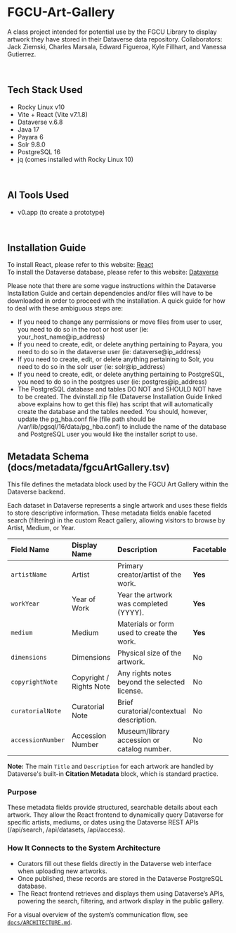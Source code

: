 # FGCU-Art-Gallery
A class project intended for potential use by the FGCU Library to display artwork they have stored in their Dataverse data repository. Collaborators: Jack Ziemski, Charles Marsala, Edward Figueroa, Kyle Fillhart, and Vanessa Gutierrez.

</br>

## Tech Stack Used
- Rocky Linux v10
- Vite + React (Vite v7.1.8)
- Dataverse v.6.8
- Java 17
- Payara 6
- Solr 9.8.0
- PostgreSQL 16
- jq (comes installed with Rocky Linux 10)

</br>

## AI Tools Used
- v0.app (to create a prototype)

</br>

## Installation Guide

To install React, please refer to this website: [React](https://react.dev/learn/creating-a-react-app) </br>
To install the Dataverse database, please refer to this website: [Dataverse](https://guides.dataverse.org/en/latest/installation/index.html)

Please note that there are some vague instructions within the Dataverse Installation Guide and certain dependencies and/or files will have to be downloaded in order to proceed with the installation. A quick guide for how to deal with these ambiguous steps are:

- If you need to change any permissions or move files from user to user, you need to do so in the root or host user (ie: your_host_name@ip_address)
- If you need to create, edit, or delete anything pertaining to Payara, you need to do so in the dataverse user (ie: dataverse@ip_address)
- If you need to create, edit, or delete anything pertaining to Solr, you need to do so in the solr user (ie: solr@ip_address)
- If you need to create, edit, or delete anything pertaining to PostgreSQL, you need to do so in the postgres user (ie: postgres@ip_address)
- The PostgreSQL database and tables DO NOT and SHOULD NOT have to be created. The dvinstall.zip file (Dataverse Installation Guide linked above explains how to get this file) has script that will automatically create the database and the tables needed. You should, however, update the pg_hba.conf file (file path should be /var/lib/pgsql/16/data/pg_hba.conf) to include the name of the database and PostgreSQL user you would like the installer script to use.

## Metadata Schema (docs/metadata/fgcuArtGallery.tsv)

This file defines the metadata block used by the FGCU Art Gallery within the Dataverse backend.

Each dataset in Dataverse represents a single artwork and uses these fields to store descriptive information. These metadata fields enable faceted search (filtering) in the custom React gallery, allowing visitors to browse by Artist, Medium, or Year.

| Field Name | Display Name | Description | Facetable |
| :--- | :--- | :--- | :--- |
| `artistName` | Artist | Primary creator/artist of the work. | **Yes** |
| `workYear` | Year of Work | Year the artwork was completed (YYYY). | **Yes** |
| `medium` | Medium | Materials or form used to create the work. | **Yes** |
| `dimensions` | Dimensions | Physical size of the artwork. | No |
| `copyrightNote` | Copyright / Rights Note | Any rights notes beyond the selected license. | No |
| `curatorialNote` | Curatorial Note | Brief curatorial/contextual description. | No |
| `accessionNumber`| Accession Number | Museum/library accession or catalog number. | No |

**Note:** The main `Title` and `Description` for each artwork are handled by Dataverse's built-in **Citation Metadata** block, which is standard practice.

### Purpose

These metadata fields provide structured, searchable details about each artwork. They allow the React frontend to dynamically query Dataverse for specific artists, mediums, or dates using the Dataverse REST APIs (/api/search, /api/datasets, /api/access).

### How It Connects to the System Architecture

- Curators fill out these fields directly in the Dataverse web interface when uploading new artworks.
- Once published, these records are stored in the Dataverse PostgreSQL database.
- The React frontend retrieves and displays them using Dataverse’s APIs, powering the search, filtering, and artwork display in the public gallery.

For a visual overview of the system’s communication flow, see [`docs/ARCHITECTURE.md`](./docs/ARCHITECTURE.md).
